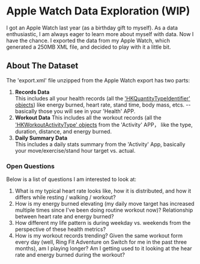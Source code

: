 # Apple Watch Data Exploration (WIP)

I got an Apple Watch last year (as a birthday gift to myself). As a data enthusiastic, I am always eager to learn more about myself with data. Now I have the chance. I exported the data from my Apple Watch, which generated a 250MB XML file, and decided to play with it a little bit.

## About The Dataset

The 'export.xml' file unzipped from the Apple Watch export has two parts:  
1. **Records Data**  
This includes all your health records (all the ['HKQuantityTypeIdentifier' objects](https://developer.apple.com/documentation/healthkit/hkquantitytypeidentifier)) like energy burned, heart rate, stand time, body mass, etcs. -- basically those you will see in your 'Health' APP.  
2. **Workout Data**
This includes all the workout records (all the ['HKWorkoutActivityType' objects](https://developer.apple.com/documentation/healthkit/hkworkoutactivitytype) from the 'Activity' APP， like the type, duration, distance, and energy burned.  
3. **Daily Summary Data**  
This includes a daily stats summary from the 'Activity' App, basically your move/exercise/stand hour target vs. actual.  

### Open Questions

Below is a list of questions I am interested to look at:  
1. What is my typical heart rate looks like, how it is distributed, and how it differs while resting / walking / workout?  
2. How is my energy burned elevating (my daily move target has increased multiple times since I've been doing routine workout now)? Relationship between heart rate and energy burned?  
3. How different my life pattern is during weekday vs. weekends from the perspective of these health metrics?  
4. How is my workout records trending? Given the same workout form every day (well, Ring Fit Adventure on Switch for me in the past three months), am I playing longer? Am I getting used to it looking at the hear rate and energy burned during the workout?  
